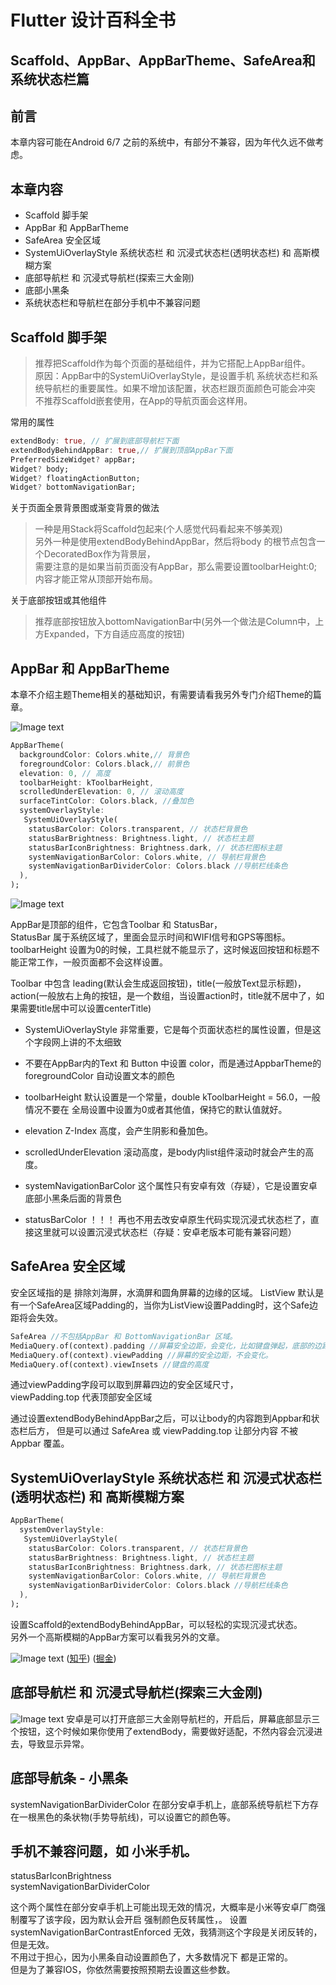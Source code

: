 # Flutter 设计百科全书
## Scaffold、AppBar、AppBarTheme、SafeArea和系统状态栏篇

## 前言
本章内容可能在Android 6/7 之前的系统中，有部分不兼容，因为年代久远不做考虑。

## 本章内容
+ Scaffold 脚手架
+ AppBar 和 AppBarTheme
+ SafeArea 安全区域
+ SystemUiOverlayStyle 系统状态栏 和 沉浸式状态栏(透明状态栏) 和 高斯模糊方案
+ 底部导航栏 和 沉浸式导航栏(探索三大金刚)
+ 底部小黑条
+ 系统状态栏和导航栏在部分手机中不兼容问题

## Scaffold 脚手架
> 推荐把Scaffold作为每个页面的基础组件，并为它搭配上AppBar组件。  
> 原因：AppBar中的SystemUiOverlayStyle，是设置手机 系统状态栏和系统导航栏的重要属性。如果不增加该配置，状态栏跟页面颜色可能会冲突  
> 不推荐Scaffold嵌套使用，在App的导航页面会这样用。

常用的属性
```DART
extendBody: true, // 扩展到底部导航栏下面
extendBodyBehindAppBar: true,// 扩展到顶部AppBar下面
PreferredSizeWidget? appBar;
Widget? body;
Widget? floatingActionButton;
Widget? bottomNavigationBar;
```


关于页面全景背景图或渐变背景的做法
> 一种是用Stack将Scaffold包起来(个人感觉代码看起来不够美观)  
另外一种是使用extendBodyBehindAppBar，然后将body 的根节点包含一个DecoratedBox作为背景层，  
需要注意的是如果当前页面没有AppBar，那么需要设置toolbarHeight:0;内容才能正常从顶部开始布局。

关于底部按钮或其他组件
> 推荐底部按钮放入bottomNavigationBar中(另外一个做法是Column中，上方Expanded，下方自适应高度的按钮)

## AppBar 和 AppBarTheme

本章不介绍主题Theme相关的基础知识，有需要请看我另外专门介绍Theme的篇章。

![Image text](images/app_bar.png)

```DART
AppBarTheme(
  backgroundColor: Colors.white,// 背景色
  foregroundColor: Colors.black,// 前景色
  elevation: 0, // 高度
  toolbarHeight: kToolbarHeight,
  scrolledUnderElevation: 0, // 滚动高度
  surfaceTintColor: Colors.black, //叠加色
  systemOverlayStyle: 
   SystemUiOverlayStyle(
    statusBarColor: Colors.transparent, // 状态栏背景色
    statusBarBrightness: Brightness.light, // 状态栏主题
    statusBarIconBrightness: Brightness.dark, // 状态栏图标主题
    systemNavigationBarColor: Colors.white, // 导航栏背景色
    systemNavigationBarDividerColor: Colors.black //导航栏线条色
  ),
);
```
![Image text](images/material-3-top-app-bar.png)

AppBar是顶部的组件，它包含Toolbar 和 StatusBar，  
StatusBar 属于系统区域了，里面会显示时间和WIFI信号和GPS等图标。  
toolbarHeight 设置为0的时候，工具栏就不能显示了，这时候返回按钮和标题不能正常工作，一般页面都不会这样设置。

Toolbar 中包含 leading(默认会生成返回按钮)，title(一般放Text显示标题)，action(一般放右上角的按钮，是一个数组，当设置action时，title就不居中了，如果需要title居中可以设置centerTitle)  

 

+ SystemUiOverlayStyle 非常重要，它是每个页面状态栏的属性设置，但是这个字段网上讲的不太细致  

+ 不要在AppBar内的Text 和 Button 中设置 color，而是通过AppbarTheme的foregroundColor 自动设置文本的颜色

+ toolbarHeight 默认设置是一个常量，double kToolbarHeight = 56.0，一般情况不要在 全局设置中设置为0或者其他值，保持它的默认值就好。
+ elevation Z-Index 高度，会产生阴影和叠加色。  

+ scrolledUnderElevation 滚动高度，是body内list组件滚动时就会产生的高度。  

+ systemNavigationBarColor 这个属性只有安卓有效（存疑），它是设置安卓底部小黑条后面的背景色  

+ statusBarColor ！！！ 再也不用去改安卓原生代码实现沉浸式状态栏了，直接这里就可以设置沉浸式状态栏（存疑：安卓老版本可能有兼容问题）

## SafeArea 安全区域
安全区域指的是 排除刘海屏，水滴屏和圆角屏幕的边缘的区域。
ListView 默认是有一个SafeArea区域Padding的，当你为ListView设置Padding时，这个Safe边距将会失效。

```DART
SafeArea //不包括AppBar 和 BottomNavigationBar 区域。
MediaQuery.of(context).padding //屏幕安全边距，会变化，比如键盘弹起，底部的边距将为0.
MediaQuery.of(context).viewPadding //屏幕的安全边距，不会变化。
MediaQuery.of(context).viewInsets //键盘的高度
```

通过viewPadding字段可以取到屏幕四边的安全区域尺寸，  
viewPadding.top 代表顶部安全区域

通过设置extendBodyBehindAppBar之后，可以让body的内容跑到Appbar和状态栏后方，
但是可以通过 SafeArea 或  viewPadding.top 让部分内容 不被Appbar 覆盖。

## SystemUiOverlayStyle 系统状态栏 和 沉浸式状态栏(透明状态栏) 和 高斯模糊方案
```DART
AppBarTheme(
  systemOverlayStyle: 
   SystemUiOverlayStyle(
    statusBarColor: Colors.transparent, // 状态栏背景色
    statusBarBrightness: Brightness.light, // 状态栏主题
    statusBarIconBrightness: Brightness.dark, // 状态栏图标主题
    systemNavigationBarColor: Colors.white, // 导航栏背景色
    systemNavigationBarDividerColor: Colors.black //导航栏线条色
  ),
);
```
设置Scaffold的extendBodyBehindAppBar，可以轻松的实现沉浸式状态。  
另外一个高斯模糊的AppBar方案可以看我另外的文章。  

![Image text](images/appbar.jpg)
([知乎](https://zhuanlan.zhihu.com/p/656561300))
([掘金](https://juejin.cn/post/7278931998650794021))

## 底部导航栏 和 沉浸式导航栏(探索三大金刚)
![Image text](images/material-3-navigation-bar.png)
安卓是可以打开底部三大金刚导航栏的，开启后，屏幕底部显示三个按钮，这个时候如果你使用了extendBody，需要做好适配，不然内容会沉浸进去，导致显示异常。

## 底部导航条 - 小黑条
systemNavigationBarDividerColor
在部分安卓手机上，底部系统导航栏下方存在一根黑色的条状物(手势导航线)，可以设置它的颜色等。


## 手机不兼容问题，如 小米手机。
statusBarIconBrightness  
systemNavigationBarDividerColor

这个两个属性在部分安卓手机上可能出现无效的情况，大概率是小米等安卓厂商强制覆写了该字段，因为默认会开启 强制颜色反转属性，。 
设置systemNavigationBarContrastEnforced 无效，我猜测这个字段是关闭反转的，但是无效。  
不用过于担心，因为小黑条自动设置颜色了，大多数情况下 都是正常的。  
但是为了兼容IOS，你依然需要按照预期去设置这些参数。
